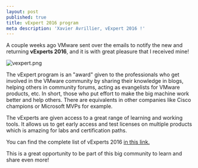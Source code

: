 ```yaml
---
layout: post
published: true
title: vExpert 2016 program
meta description: 'Xavier Avrillier, vExpert 2016 !'
---
```

A couple weeks ago VMware sent over the emails to notify the new and returning **vExperts 2016**, and it is with great pleasure that I received mine!

![vexpert.png]({{site.baseurl}}/img/vexpert.png)

The vExpert program is an "award" given to the professionals who get involved in the VMware community by sharing their knowledge in blogs, helping others in community forums, acting as evangelists for VMware products, etc. In short, those who put effort to make the big machine work better and help others. There are equivalents in other companies like Cisco champions or Microsoft MVPs for example.

The vExperts are given access to a great range of learning and working tools. It allows us to get early access and test licenses on multiple products which is amazing for labs and certification paths.

You can find the complete list of vExperts 2016 [in this link.](http://blogs.vmware.com/vmtn/2016/08/vexpert-2016-second-half-announcement.html)

This is a great opportunity to be part of this big community to learn and share even more!

